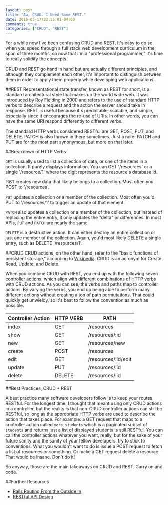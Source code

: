 ```yaml
---
layout: post
title: "Aw, CRUD. I Need Some REST."
date: 2016-05-17T22:55:01-04:00
comments: true
categories: ["CRUD", "REST"]
---
```


For a while now I've been confusing CRUD and REST. It's easy to do so when you speed through a full stack web development curriculum in the span of three months, so now that I'm a "professional programmer," it's time to really solidify the concepts. 

CRUD and REST go hand in hand but are actually different principles, and although they complement each other, it's important to distinguish between them in order to apply them properly while developing web applications.

##REST
Representational state transfer, known as REST for short, is a standard architectural style that makes up the world wide web. It was introduced by Roy Fielding in 2000 and refers to the use of standard HTTP verbs to describe a request and the action the server should take in response. REST is useful because it's predictable, scalable, and simple, especially since it encourages the re-use of URIs. In other words, you can have the same URI respond differently to different verbs.

The standard HTTP verbs considered RESTful are GET, POST, PUT, and DELETE. PATCH is also thrown in there sometimes. Just a note: PATCH and PUT are for the most part synonymous, but more on that later.

##Breakdown of HTTP Verbs

`GET` is usually used to list a collection of data, or one of the items in a collection. It purely displays information. You can GET '/resources' or a single '/resource/1' where the digit represents the resource's database id. 

`POST` creates new data that likely belongs to a collection. Most often you POST to '/resources'. 

`PUT` updates a collection or a member of the collection. Most often you'd PUT to '/resources/1' to trigger an update of that element.

`PATCH` also updates a collection or a member of the collection, but instead of replacing the entire entry, it only updates the "delta" or differences. In most APIs, `PUT` and `PATCH` are nearly the same.

`DELETE` is a destructive action. It can either destroy an entire collection or just one member of the collection. Again, you'd most likely DELETE a single entry, such as DELETE '/resources/1'.

<!-- more -->

##CRUD
CRUD actions, on the other hand, refer to the "basic functions of persistent storage," according to [Wikipedia](https://en.wikipedia.org/wiki/Create,_read,_update_and_delete). CRUD is an acronym for Create, Read, Update, and Delete. 

When you combine CRUD with REST, you end up with the following seven controller actions, which align with different combinations of HTTP verbs with CRUD actions. As you can see, the verbs and paths map to controller actions. By varying the verbs, you end up being able to perform many different actions without creating a ton of path permutations. That could quickly get unwieldy, so it's best to follow the convention as much as possible.

|  **Controller Action** | **HTTP VERB**     | **PATH**                |
| -------------      | -------------  | ------              |
|  index             | GET           |  /resources          |
|  show              | GET           |  /resources/:id      |
|  new               | GET           |  /resources/new      |
|  create            | POST          |  /resources          |
|  edit              | GET           |  /resources/:id/edit |
|  update            | PUT           |  /resources/:id      |
|  delete            | DELETE        |  /resources/:id      |

##Best Practices, CRUD + REST

A best practice many software developers follow is to keep your routes RESTful. For the longest time, I thought that meant using only CRUD actions in a controller, but the reality is that non-CRUD controller actions can still be RESTful, so long as the appropriate HTTP verbs are used to describe the action that takes place. For example: a GET request that maps to a controller action called `more_students` which is a paginated subset of `students` and returns just a list of displayed students is still RESTful. You can call the controller actions whatever you want, really, but for the sake of your future sanity and the sanity of your fellow developers, try to stick to conventions. What you wouldn't want to do is issue a POST request to fetch a list of resources or something. Or make a GET request delete a resource. That would be insane. Don't do it!

So anyway, those are the main takeaways on CRUD and REST. Carry on and code. 

##Further Resources
- [Rails Routing From the Outside In](http://guides.rubyonrails.org/routing.html)
- [RESTful API Design](http://restful-api-design.readthedocs.io/en/latest/methods.html)
